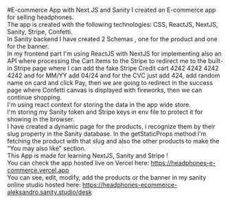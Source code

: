 #E-commerce App with Next JS and Sanity 
I created an E-commerce app for selling headphones.  
The app is created with the following technologies: CSS, ReactJS, NextJS, Sanity, Stripe, Confetti.  
In Sanity backend I have created 2 Schemas , one for the product and one for the banner.  
In my frontend part I'm using ReactJS with NextJS for implementing also an API where processing the Cart Items to the Stripe to redirect me to the built-in Stripe page where I can add the fake Stripe Credit cart 4242 4242 4242 4242 and for MM/YY add 04/24 and for the CVC just add 424, add random name on card and click Pay, then we are going to redirect in the success page where Confetti canvas is displayed with fireworks, then we can continue shopping.  
I'm using react context for storing the data in the app wide store.  
I'm storing my Sanity token and Stripe keys in env file to protect it for showing in the browser.  
I have created a dynamic page for the products, i recognize them by their slug property in the Sanity database. In the getStaticProps method I'm fetching the product
with that slug and also the other products to make the "You may also like" section.  
This App is made for learning NextJS, Sanity and Stripe !  
You can check the app hosted live on Vercel here:  https://headphones-e-commerce.vercel.app  
You can see, edit, modify, add the products or the banner in my sanity online studio hosted here: https://headphones-ecommerce-aleksandro.sanity.studio/desk  
